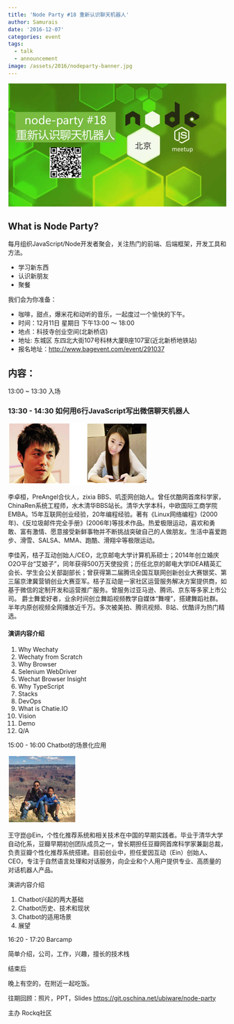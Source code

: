 ```yaml
---
title: 'Node Party #18 重新认识聊天机器人'
author: Samurais
date: '2016-12-07'
categories: event
tags:
  - talk
  - announcement
image: /assets/2016/nodeparty-banner.jpg
---
```


![Node Party Banner][nodeparty-banner]

## What is Node Party?

每月组织JavaScript/Node开发者聚会，关注热门的前端、后端框架，开发工具和方法。

* 学习新东西
* 认识新朋友
* 聚餐

我们会为你准备：

* 咖啡，甜点，爆米花和动听的音乐，一起度过一个愉快的下午。
* 时间：12月11日 星期日 下午13:00 ～ 18:00
* 地点：科技寺创业空间(北新桥店)
* 地址: 东城区 东四北大街107号科林大厦B座107室(近北新桥地铁站)
* 报名地址：<http://www.bagevent.com/event/291037>

## 内容：

13:00 ~ 13:30 入场

### 13:30 - 14:30 如何用6行JavaScript写出微信聊天机器人

![李卓桓，李佳芮][nodeparty-speaker]

李卓桓，PreAngel合伙人，zixia BBS、叽歪网创始人。曾任优酷网首席科学家，ChinaRen系统工程师，水木清华BBS站长。清华大学本科，中欧国际工商学院EMBA。15年互联网创业经验，20年编程经验。著有《Linux网络编程》(2000年)、《反垃圾邮件完全手册》(2006年)等技术作品。热爱极限运动，喜欢和勇敢、富有激情、愿意接受新鲜事物并不断挑战突破自己的人做朋友。生活中喜爱跑步、滑雪、SALSA、MMA、跑酷、滑翔伞等极限运动。

李佳芮，桔子互动创始人/CEO，北京邮电大学计算机系硕士；2014年创立婚庆O2O平台“艾娘子”，同年获得500万天使投资；历任北京的邮电大学IDEA精英汇会长、学生会公关部副部长；曾获得第二届腾讯全国互联网创新创业大赛银奖、第三届京津冀营销创业大赛亚军。桔子互动是一家社区运营服务解决方案提供商，如基于微信的定制开发和运营推广服务。曾服务过亚马逊、腾讯、京东等多家上市公司。 爵士舞爱好者，业余时间创立舞蹈视频教学自媒体“舞哩”，搭建舞蹈社群。半年内原创视频全网播放近千万。多次被美拍、腾讯视频、B站、优酷评为热门精选。

#### 演讲内容介绍

1. Why Wechaty
1. Wechaty from Scratch
1. Why Browser
1. Selenium WebDriver
1. Wechat Browser Insight
1. Why TypeScript
1. Stacks
1. DevOps
1. What is Chatie.IO
1. Vision
1. Demo
1. Q/A

15:00 - 16:00 Chatbot的场景化应用

![王守崑][nodeparty-speaker2]

王守崑@Ein，个性化推荐系统和相关技术在中国的早期实践者。毕业于清华大学自动化系，豆瓣早期初创团队成员之一，曾长期担任豆瓣网首席科学家兼副总裁，负责豆瓣个性化推荐系统搭建。目前创业中，担任爱因互动（Ein）创始人、CEO，专注于自然语言处理和对话服务，向企业和个人用户提供专业、高质量的对话机器人产品。

演讲内容介绍

1. Chatbot兴起的两大基础
1. Chatbot历史、技术和现状
1. Chatbot的适用场景
1. 展望

16:20 - 17:20 Barcamp

简单介绍，公司，工作，兴趣，擅长的技术栈

结束后

晚上有空的，在附近一起吃饭。

往期回顾：照片，PPT，Slides <https://git.oschina.net/ubiware/node-party>

主办
Rockq社区

[nodeparty-banner]: /assets/2016/nodeparty-banner.jpg
[nodeparty-speaker]: /assets/2016/nodeparty-speaker.jpg
[nodeparty-speaker2]: /assets/2016/nodeparty-speaker2.jpg
